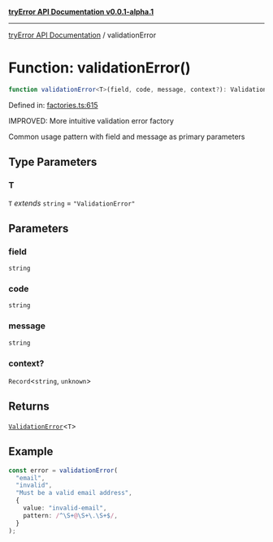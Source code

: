 [**tryError API Documentation v0.0.1-alpha.1**](../index.md)

---

[tryError API Documentation](../index.md) / validationError

# Function: validationError()

```ts
function validationError<T>(field, code, message, context?): ValidationError<T>;
```

Defined in: [factories.ts:615](https://github.com/oconnorjohnson/try-error/blob/e3ae0308069a4fba073f4543d527ad76373db795/src/factories.ts#L615)

IMPROVED: More intuitive validation error factory

Common usage pattern with field and message as primary parameters

## Type Parameters

### T

`T` _extends_ `string` = `"ValidationError"`

## Parameters

### field

`string`

### code

`string`

### message

`string`

### context?

`Record`\<`string`, `unknown`\>

## Returns

[`ValidationError`](../interfaces/ValidationError.md)\<`T`\>

## Example

```typescript
const error = validationError(
  "email",
  "invalid",
  "Must be a valid email address",
  {
    value: "invalid-email",
    pattern: /^\S+@\S+\.\S+$/,
  }
);
```
